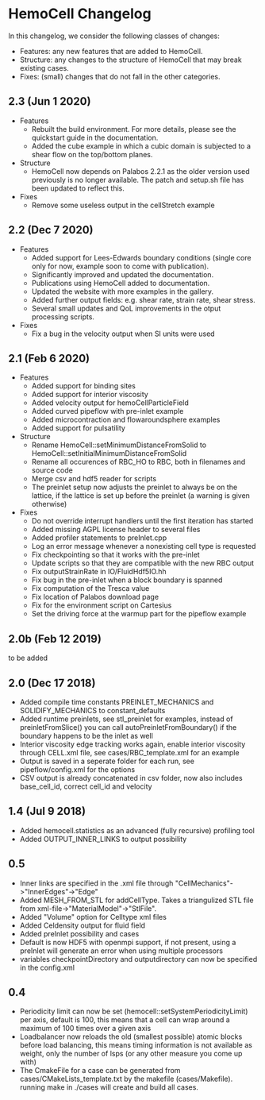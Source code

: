 HemoCell Changelog
==================

In this changelog, we consider the following classes of changes:
* Features: any new features that are added to HemoCell.
* Structure: any changes to the structure of HemoCell that may break existing cases.
* Fixes: (small) changes that do not fall in the other categories.

2.3 (Jun 1 2020)
----------------
* Features
  * Rebuilt the build environment. For more details, please see the quickstart guide in the documentation.
  * Added the cube example in which a cubic domain is subjected to a shear flow on the top/bottom planes.
* Structure
  * HemoCell now depends on Palabos 2.2.1 as the older version used previously is no longer available. The patch and setup.sh file has been updated to reflect this.
* Fixes
  * Remove some useless output in the cellStretch example

2.2 (Dec 7 2020)
----------------
* Features
  * Added support for Lees-Edwards boundary conditions (single core only for now, example soon to come with publication).
  * Significantly improved and updated the documentation.
  * Publications using HemoCell added to documentation.
  * Updated the website with more examples in the gallery.
  * Added further output fields: e.g. shear rate, strain rate, shear stress.
  * Several small updates and QoL improvements in the otput processing scripts.
* Fixes
  * Fix a bug in the velocity output when SI units were used

2.1 (Feb 6 2020)
----------------
* Features
  * Added support for binding sites
  * Added support for interior viscosity
  * Added velocity output for hemoCellParticleField
  * Added curved pipeflow with pre-inlet example
  * Added microcontraction and flowaroundsphere examples
  * Added support for pulsatility
* Structure
  * Rename HemoCell::setMinimumDistanceFromSolid to HemoCell::setInitialMinimumDistanceFromSolid
  * Rename all occurences of RBC_HO to RBC, both in filenames and source code
  * Merge csv and hdf5 reader for scripts
  * The preinlet setup now adjusts the preinlet to always be on the lattice, if the lattice is set up before the preinlet (a warning is given otherwise)
* Fixes
  * Do not override interrupt handlers until the first iteration has started
  * Added missing AGPL license header to several files
  * Added profiler statements to preInlet.cpp
  * Log an error message whenever a nonexisting cell type is requested
  * Fix checkpointing so that it works with the pre-inlet
  * Update scripts so that they are compatible with the new RBC output
  * Fix outputStrainRate in IO/FluidHdf5IO.hh
  * Fix bug in the pre-inlet when a block boundary is spanned
  * Fix computation of the Tresca value
  * Fix location of Palabos download page
  * Fix for the environment script on Cartesius
  * Set the driving force at the warmup part for the pipeflow example

2.0b (Feb 12 2019)
------------------
to be added

2.0 (Dec 17 2018)
-----------------
* Added compile time constants PREINLET_MECHANICS and SOLIDIFY_MECHANICS to constant_defaults
* Added runtime preinlets, see stl_preinlet for examples, instead of preinletFromSlice() you can call autoPreinletFromBoundary() if the boundary happens to be the inlet as well
* Interior viscosity edge tracking works again, enable interior viscosity through CELL.xml file, see cases/RBC_template.xml for an example
* Output is saved in a seperate folder for each run, see pipeflow/config.xml for the options
* CSV output is already concatenated in csv folder, now also includes base_cell_id, correct cell_id and velocity

1.4 (Jul 9 2018)
----------------
* Added hemocell.statistics as an advanced (fully recursive) profiling tool
* Added OUTPUT_INNER_LINKS to output possibility

0.5
---
* Inner links are specified in the <CellType>.xml file through "CellMechanics"->"InnerEdges"->"Edge"
* Added MESH_FROM_STL for addCellType. Takes a triangulized STL file from xml-file->"MaterialModel"->"StlFile".
* Added "Volume" option for Celltype xml files
* Added Celdensity output for fluid field
* Added preInlet possibility and cases
* Default is now HDF5 with openmpi support, if not present, using a preInlet will generate an error when using multiple processors
* variables checkpointDirectory and outputdirectory can now be specified in the config.xml

0.4
---
* Periodicity limit can now be set (hemocell::setSystemPeriodicityLimit) per axis, default is 100, this means that a cell can wrap around a maximum of 100 times over a given axis
* Loadbalancer now reloads the old (smallest possible) atomic blocks before load balancing, this means timing information is not available as weight, only the number of lsps (or any other measure you come up with)
* The CmakeFile for a case can be generated from cases/CMakeLists_template.txt by the makefile (cases/Makefile). running make in ./cases will create and build all cases.

